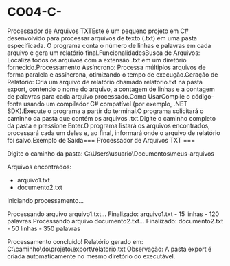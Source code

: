 # CO04-C-

Processador de Arquivos TXTEste é um pequeno projeto em C# desenvolvido para processar arquivos de texto (.txt) em uma pasta especificada. O programa conta o número de linhas e palavras em cada arquivo e gera um relatório final.FuncionalidadesBusca de Arquivos: Localiza todos os arquivos com a extensão .txt em um diretório fornecido.Processamento Assíncrono: Processa múltiplos arquivos de forma paralela e assíncrona, otimizando o tempo de execução.Geração de Relatório: Cria um arquivo de relatório chamado relatorio.txt na pasta export, contendo o nome do arquivo, a contagem de linhas e a contagem de palavras para cada arquivo processado.Como UsarCompile o código-fonte usando um compilador C# compatível (por exemplo, .NET SDK).Execute o programa a partir do terminal.O programa solicitará o caminho da pasta que contém os arquivos .txt.Digite o caminho completo da pasta e pressione Enter.O programa listará os arquivos encontrados, processará cada um deles e, ao final, informará onde o arquivo de relatório foi salvo.Exemplo de Saída=== Processador de Arquivos TXT ===

Digite o caminho da pasta: C:\Users\usuario\Documentos\meus-arquivos

Arquivos encontrados:
- arquivo1.txt
- documento2.txt

Iniciando processamento...

Processando arquivo arquivo1.txt...
Finalizado: arquivo1.txt - 15 linhas - 120 palavras
Processando arquivo documento2.txt...
Finalizado: documento2.txt - 50 linhas - 350 palavras

Processamento concluído! Relatório gerado em: C:\caminho\do\projeto\export\relatorio.txt
Observação: A pasta export é criada automaticamente no mesmo diretório do executável.
